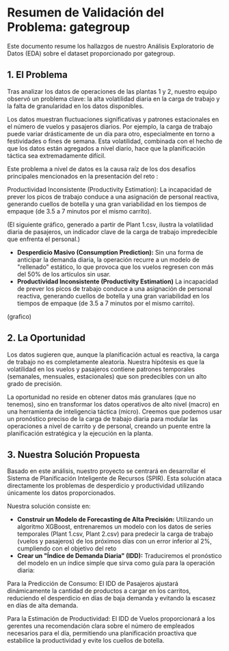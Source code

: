 # Resumen de Validación del Problema: gategroup

Este documento resume los hallazgos de nuestro Análisis Exploratorio de Datos (EDA) sobre el dataset proporcionado por gategroup.

## 1. El Problema

Tras analizar los datos de operaciones de las plantas 1 y 2, nuestro equipo observó un problema clave: la alta volatilidad diaria en la carga de trabajo y la falta de granularidad en los datos disponibles.    

Los datos muestran fluctuaciones significativas y patrones estacionales en el número de vuelos y pasajeros diarios. Por ejemplo, la carga de trabajo puede variar drásticamente de un día para otro, especialmente en torno a festividades o fines de semana. Esta volatilidad, combinada con el hecho de que los datos están agregados a nivel diario, hace que la planificación táctica sea extremadamente difícil.

Este problema a nivel de datos es la causa raíz de los dos desafíos principales mencionados en la presentación del reto :   

Productividad Inconsistente (Productivity Estimation): La incapacidad de prever los picos de trabajo conduce a una asignación de personal reactiva, generando cuellos de botella y una gran variabilidad en los tiempos de empaque (de 3.5 a 7 minutos por el mismo carrito).    

(El siguiente gráfico, generado a partir de Plant 1.csv, ilustra la volatilidad diaria de pasajeros, un indicador clave de la carga de trabajo impredecible que enfrenta el personal.)

* **Desperdicio Masivo (Consumption Prediction):** Sin una forma de anticipar la demanda diaria, la operación recurre a un modelo de "rellenado" estático, lo que provoca que los vuelos regresen con más del 50% de los artículos sin usar.  
* **Productividad Inconsistente (Productivity Estimation)** La incapacidad de prever los picos de trabajo conduce a una asignación de personal reactiva, generando cuellos de botella y una gran variabilidad en los tiempos de empaque (de 3.5 a 7 minutos por el mismo carrito).  

(grafico)

## 2. La Oportunidad
Los datos sugieren que, aunque la planificación actual es reactiva, la carga de trabajo no es completamente aleatoria. Nuestra hipótesis es que la volatilidad en los vuelos y pasajeros contiene patrones temporales (semanales, mensuales, estacionales) que son predecibles con un alto grado de precisión.

La oportunidad no reside en obtener datos más granulares (que no tenemos), sino en transformar los datos operativos de alto nivel (macro) en una herramienta de inteligencia táctica (micro). Creemos que podemos usar un pronóstico preciso de la carga de trabajo diaria para modular las operaciones a nivel de carrito y de personal, creando un puente entre la planificación estratégica y la ejecución en la planta.

## 3. Nuestra Solución Propuesta

Basado en este análisis, nuestro proyecto se centrará en desarrollar el Sistema de Planificación Inteligente de Recursos (SPIR). Esta solución ataca directamente los problemas de desperdicio y productividad utilizando únicamente los datos proporcionados.

Nuestra solución consiste en:

* **Construir un Modelo de Forecasting de Alta Precisión:** Utilizando un algoritmo XGBoost, entrenaremos un modelo con los datos de series temporales (Plant 1.csv, Plant 2.csv) para predecir la carga de trabajo (vuelos y pasajeros) de los próximos días con un error inferior al 2%, cumpliendo con el objetivo del reto
* **Crear un "Índice de Demanda Diaria" (IDD):** Traduciremos el pronóstico del modelo en un índice simple que sirva como guía para la operación diaria:

Para la Predicción de Consumo: El IDD de Pasajeros ajustará dinámicamente la cantidad de productos a cargar en los carritos, reduciendo el desperdicio en días de baja demanda y evitando la escasez en días de alta demanda.

Para la Estimación de Productividad: El IDD de Vuelos proporcionará a los gerentes una recomendación clara sobre el número de empleados necesarios para el día, permitiendo una planificación proactiva que estabilice la productividad y evite los cuellos de botella.
